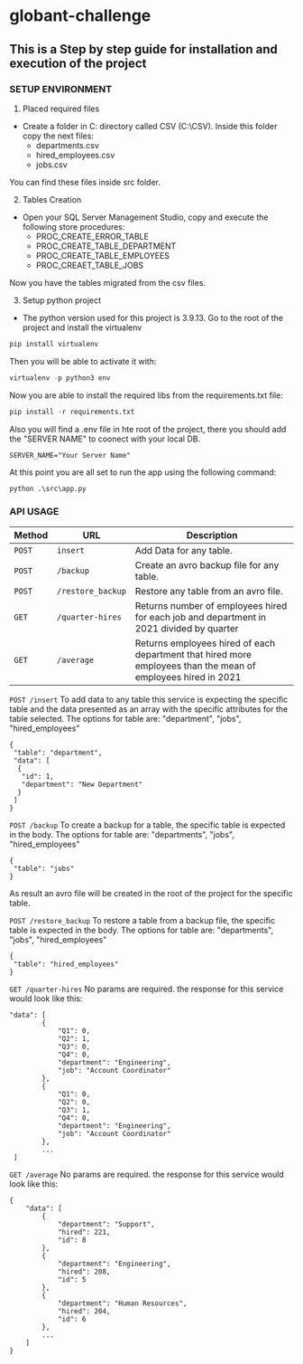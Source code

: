 # globant-challenge
## This is a Step by step guide for installation and execution of the project

### SETUP ENVIRONMENT

1. Placed required files
- Create a folder in C: directory called CSV (C:\CSV). Inside this folder copy the next files:
  * departments.csv
  * hired_employees.csv
  * jobs.csv
 
 You can find these files inside src folder.
 
 2. Tables Creation
 - Open your SQL Server Management Studio, copy and execute the following store procedures:
    * PROC_CREATE_ERROR_TABLE
    * PROC_CREATE_TABLE_DEPARTMENT
    * PROC_CREATE_TABLE_EMPLOYEES
    * PROC_CREAET_TABLE_JOBS
  
 Now you have the tables migrated from the csv files.
 
 3. Setup python project
 - The python version used for this project is 3.9.13.
 Go to the root of the project and install the virtualenv
 ```python
 pip install virtualenv
 ```
 Then you will be able to activate it with:
 ```python
 virtualenv -p python3 env
 ```
 Now you are able to install the required libs from the requirements.txt file:
 ```python
 pip install -r requirements.txt
 ```
 Also you will find a .env file in hte root of the project, there you should add the "SERVER NAME" to coonect with your local DB.
 ```
 SERVER_NAME="Your Server Name"
 ```
 At this point you are all set to run the app using the following command:
 ```python
 python .\src\app.py
 ```
 ### API USAGE
 
| Method   | URL                                      | Description                                                                                                   |
| -------- | ---------------------------------------- | ------------------------------------------------------------------------------------------------------------- |
| `POST`   | `insert`                                 | Add Data for any table.                                                                                       |
| `POST`   | `/backup`                                | Create an avro backup file for any table.                                                                     |
| `POST`   | `/restore_backup`                        | Restore any table from an avro file.                                                                          |
| `GET`    | `/quarter-hires`                         | Returns number of employees hired for each job and department in 2021 divided by quarter                      |
| `GET`    | `/average`                               | Returns employees hired of each department that hired more employees than the mean of employees hired in 2021 |

`POST /insert`
To add data to any table this service is expecting the specific table and the data presented as an array with the specific attributes for the table selected. The options for table are: "department", "jobs", "hired_employees"
```
{
 "table": "department",
 "data": [ 
  {
   "id": 1,
   "department": "New Department"
  }
 ]
}
```

`POST /backup`
To create a backup for a table, the specific table is expected in the body. The options for table are: "departments", "jobs", "hired_employees"
```
{
 "table": "jobs"
}
```
As result an avro file will be created in the root of the project for the specific table.

`POST /restore_backup`
To restore a table from a backup file, the specific table is expected in the body. The options for table are: "departments", "jobs", "hired_employees"
```
{
 "table": "hired_employees"
}
```
`GET /quarter-hires`
No params are required. the response for this service would look like this:
```
"data": [
        {
            "Q1": 0,
            "Q2": 1,
            "Q3": 0,
            "Q4": 0,
            "department": "Engineering",
            "job": "Account Coordinator"
        },
        {
            "Q1": 0,
            "Q2": 0,
            "Q3": 1,
            "Q4": 0,
            "department": "Engineering",
            "job": "Account Coordinator"
        },
        ...
 ]
```
`GET /average`
No params are required. the response for this service would look like this:
```
{
    "data": [
        {
            "department": "Support",
            "hired": 221,
            "id": 8
        },
        {
            "department": "Engineering",
            "hired": 208,
            "id": 5
        },
        {
            "department": "Human Resources",
            "hired": 204,
            "id": 6
        },
        ...
    ]
}
```
 

